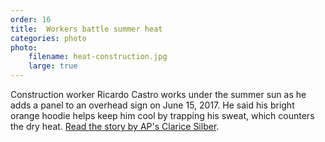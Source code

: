 ```yaml
---
order: 16
title:  Workers battle summer heat
categories: photo
photo:
    filename: heat-construction.jpg
    large: true
---
```


Construction worker Ricardo Castro works under the summer sun as he adds a panel to an overhead sign on June 15, 2017. He said his bright orange hoodie helps keep him cool by trapping his sweat, which counters the dry heat. [Read the story by AP's Clarice Silber](https://www.apnews.com/c0a828b9674644f2800fe815a2e505b9/Heat-wave-hits-Southwest-on-1st-day-of-summer).